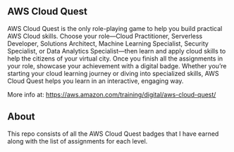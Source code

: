 
## AWS Cloud Quest
AWS Cloud Quest is the only role-playing game to help you build practical AWS Cloud skills. Choose your role—Cloud Practitioner, Serverless Developer, Solutions Architect, Machine Learning Specialist, Security Specialist, or Data Analytics Specialist—then learn and apply cloud skills to help the citizens of your virtual city. Once you finish all the assignments in your role, showcase your achievement with a digital badge. Whether you’re starting your cloud learning journey or diving into specialized skills, AWS Cloud Quest helps you learn in an interactive, engaging way.

More info at: https://aws.amazon.com/training/digital/aws-cloud-quest/
## About
This repo consists of all the AWS Cloud Quest badges that I have earned along with the list of assignments for each level.
